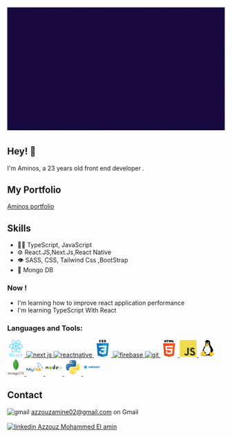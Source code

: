 <h1 align="center">
  <img src="https://github.com/aminos02/assets/blob/main/Gold%20Youtube%20Vlog%20Video%20Intro.gif?raw=true" alt="Marton Lederer" />
</h1>

## Hey! 👋
I'm Aminos, a 23 years old front end developer .

## My Portfolio
<a href="https://aminosportfolio.netlify.app/" target="_blank">Aminos portfolio</a>

## Skills
- 👨‍💻 TypeScript, JavaScript
- ⚙️ React.JS,Next.Js,React Native
- 👁️ SASS, CSS, Tailwind Css ,BootStrap
- 💽 Mongo DB
### Now !
- I'm learning how to improve  react application performance
- I'm learning TypeScript With React


 <h3 align="left">Languages and Tools:</h3>
    <p align="left">
        <a href="https://reactjs.org/" target="_blank">
            <img
              src="https://raw.githubusercontent.com/devicons/devicon/master/icons/react/react-original-wordmark.svg"
              alt="react"
              width="40"
              height="40"
            />
          </a>
          <a href="https://reactjs.org/" target="_blank">
            <img
              src="https://upload.wikimedia.org/wikipedia/commons/8/8e/Nextjs-logo.svg"
              alt="next js"
              width="40"
              height="40"
            />
          </a>
          <a href="https://reactnative.dev/" target="_blank">
            <img
              src="https://reactnative.dev/img/header_logo.svg"
              alt="reactnative"
              width="40"
              height="40"
            />
          </a>
          <a href="https://www.w3schools.com/css/" target="_blank">
        <img
          src="https://raw.githubusercontent.com/devicons/devicon/master/icons/css3/css3-original-wordmark.svg"
          alt="css3"
          width="40"
          height="40"
        />
  </a>
      <a href="https://firebase.google.com/" target="_blank">
        <img
          src="https://www.vectorlogo.zone/logos/firebase/firebase-icon.svg"
          alt="firebase"
          width="40"
          height="40"
        />
      </a>
      <a href="https://git-scm.com/" target="_blank">
        <img
          src="https://www.vectorlogo.zone/logos/git-scm/git-scm-icon.svg"
          alt="git"
          width="40"
          height="40"
        />
      </a>
      <a href="https://www.w3.org/html/" target="_blank">
        <img
          src="https://raw.githubusercontent.com/devicons/devicon/master/icons/html5/html5-original-wordmark.svg"
          alt="html5"
          width="40"
          height="40"
        />
      </a>    
      <a
        href="https://developer.mozilla.org/en-US/docs/Web/JavaScript"
        target="_blank"
      >
        <img
          src="https://raw.githubusercontent.com/devicons/devicon/master/icons/javascript/javascript-original.svg"
          alt="javascript"
          width="40"
          height="40"
        />
      </a>
      <a href="https://www.linux.org/" target="_blank">
        <img
          src="https://raw.githubusercontent.com/devicons/devicon/master/icons/linux/linux-original.svg"
          alt="linux"
          width="40"
          height="40"
        />
      </a>
      <a href="https://www.mongodb.com/" target="_blank">
        <img
          src="https://raw.githubusercontent.com/devicons/devicon/master/icons/mongodb/mongodb-original-wordmark.svg"
          alt="mongodb"
          width="40"
          height="40"
        />
      </a>
      <a href="https://www.mysql.com/" target="_blank">
        <img
          src="https://raw.githubusercontent.com/devicons/devicon/master/icons/mysql/mysql-original-wordmark.svg"
          alt="mysql"
          width="40"
          height="40"
        />
      </a>
      <a href="https://nodejs.org" target="_blank">
        <img
          src="https://raw.githubusercontent.com/devicons/devicon/master/icons/nodejs/nodejs-original-wordmark.svg"
          alt="nodejs"
          width="40"
          height="40"
        />
      </a>
      <a href="https://www.python.org" target="_blank">
        <img
          src="https://raw.githubusercontent.com/devicons/devicon/master/icons/python/python-original.svg"
          alt="python"
          width="40"
          height="40"
        />
      </a>
      <a href="https://webpack.js.org" target="_blank">
        <img
          src="https://raw.githubusercontent.com/devicons/devicon/d00d0969292a6569d45b06d3f350f463a0107b0d/icons/webpack/webpack-original-wordmark.svg"
          alt="webpack"
          width="40"
          height="40"
        />
      </a>
    </p>


## Contact
<img
          src="https://upload.wikimedia.org/wikipedia/commons/7/7e/Gmail_icon_%282020%29.svg"
          alt="gmail"
          width="15"
          height="15"
        /> azzouzamine02@gmail.com on Gmail  
        <br/>
            <a href="https://www.linkedin.com/in/azzouz-mohammed-el-amin-10625b17a/" target="_blank">
        <img
          src="https://upload.wikimedia.org/wikipedia/commons/8/81/LinkedIn_icon.svg"
          alt="linkedin"
          width="15"
          height="15"
        /> Azzouz Mohammed El amin </a>

